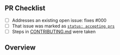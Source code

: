 <!-- 👋 Hi, thanks for sending a PR to node-zebra-cli! 💖.
Please fill out all fields below and make sure each item is true and [x] checked.
Otherwise we may not be able to review your PR. -->

## PR Checklist

- [ ] Addresses an existing open issue: fixes #000
- [ ] That issue was marked as [`status: accepting prs`](https://github.com/bogdaaamn/node-zebra-cli/issues?q=is%3Aopen+is%3Aissue+label%3A%22status%3A+accepting+prs%22)
- [ ] Steps in [CONTRIBUTING.md](https://github.com/bogdaaamn/node-zebra-cli/blob/main/.github/CONTRIBUTING.md) were taken

## Overview

<!-- Description of what is changed and how the code change does that. -->
